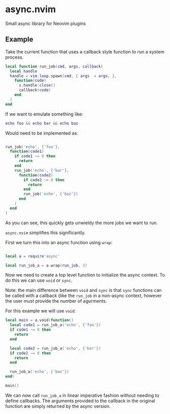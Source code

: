 # async.nvim
Small async library for Neovim plugins

## Example

Take the current function that uses a callback style function to run a system process.

```lua
local function run_job(cmd, args, callback)
  local handle
  handle = vim.loop.spawn(cmd, { args  = args, },
    function(code)
      s.handle:close()
      callback(code)
    end
  )
end
```

If we want to emulate something like:

```lua
echo foo && echo bar && echo baz
```

Would need to be implemented as:

```lua

run_job('echo', {'foo'},
  function(code1)
    if code1 ~= 0 then
      return
    end
    run_job('echo', {'bar'},
      function(code2)
        if code2 ~= 0 then
          return
        end
        run_job('echo', {'baz'})
      end
    )
  end
)

```

As you can see, this quickly gets unwieldy the more jobs we want to run.

`async.nvim` simplifies this significantly.

First we turn this into an async function using `wrap`:

```lua

local a = require'async'

local run_job_a = a.wrap(run_job, 3)
```

Now we need to create a top level function to initialize the async context. To do this we can use `void` or `sync`.

Note: the main difference between `void` and `sync` is that `sync` functions can be called with a callback (like the `run_job` in a non-async context, however the user must provide the number of agurments.

For this example we will use `void`:

```lua
local main = a.void(function()
  local code1 = run_job_a('echo', {'foo'})
  if code1 ~= 0 then
    return
  end

  local code2 = run_job_a('echo', {'bar'})
  if code2 ~= 0 then
    return
  end

  run_job_a('echo', {'baz'})
end)

main()
```

We can now call `run_job_a` in linear imperative fashion without needing to define callbacks.
The arguments provided to the callback in the original function are simply returned by the async version.
